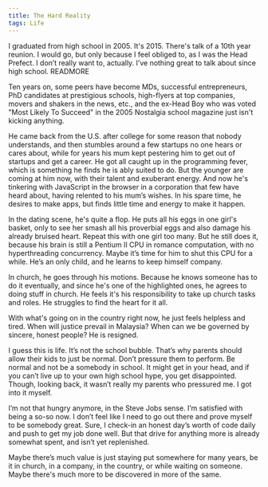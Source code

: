 ```yaml
---
title: The Hard Reality
tags: Life
---
```


I graduated from high school in 2005. It's 2015. There's talk of a 10th year reunion. I would go, but only because I feel obliged to, as I was the Head Prefect. I don’t really want to, actually. I’ve nothing great to talk about since high school.
READMORE

Ten years on, some peers have become MDs, successful entrepreneurs, PhD candidates at prestigious schools, high-flyers at top companies, movers and shakers in the news, etc., and the ex-Head Boy who was voted "Most Likely To Succeed" in the 2005 Nostalgia school magazine just isn't kicking anything.

He came back from the U.S. after college for some reason that nobody understands, and then stumbles around a few startups no one hears or cares about, while for years his mum kept pestering him to get out of startups and get a career. He got all caught up in the programming fever, which is something he finds he is ably suited to do. But the younger are coming at him now, with their talent and exuberant energy. And now he's tinkering with JavaScript in the browser in a corporation that few have heard about, having relented to his mum’s wishes. In his spare time, he desires to make apps, but finds little time and energy to make it happen.

In the dating scene, he's quite a flop. He puts all his eggs in one girl's basket, only to see her smash all his proverbial eggs and also damage his already bruised heart. Repeat this with one girl too many. But he still does it, because his brain is still a Pentium II CPU in romance computation, with no hyperthreading concurrency. Maybe it’s time for him to shut this CPU for a while. He’s an only child, and he learns to keep himself company.

In church, he goes through his motions. Because he knows someone has to do it eventually, and since he's one of the highlighted ones, he agrees to doing stuff in church. He feels it's his responsibility to take up church tasks and roles. He struggles to find the heart for it all.

With what's going on in the country right now, he just feels helpless and tired. When will justice prevail in Malaysia? When can we be governed by sincere, honest people? He is resigned.

I guess this is life. It’s not the school bubble. That’s why parents should allow their kids to just be normal. Don’t pressure them to perform. Be normal and not be a somebody in school. It might get in your head, and if you can’t live up to your own high school hype, you get disappointed. Though, looking back, it wasn’t really my parents who pressured me. I got into it myself.

I’m not that hungry anymore, in the Steve Jobs sense. I’m satisfied with being a so-so now. I don’t feel like I need to go out there and prove myself to be somebody great. Sure, I check-in an honest day’s worth of code daily and push to get my job done well. But that drive for anything more is already somewhat spent, and isn’t yet replenished.

Maybe there’s much value is just staying put somewhere for many years, be it in church, in a company, in the country, or while waiting on someone. Maybe there's much more to be discovered in more of the same.
